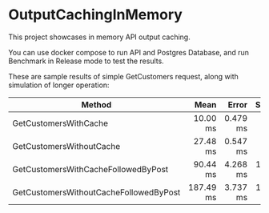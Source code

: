# OutputCachingInMemory

This project showcases in memory API output caching.

You can use docker compose to run API and Postgres Database, and run Benchmark in Release mode to test the results.

These are sample results of simple GetCustomers request, along with simulation of longer operation:

| Method                                 | Mean      | Error    | StdDev    |
|--------------------------------------- |----------:|---------:|----------:|
| GetCustomersWithCache                  |  10.00 ms | 0.479 ms |  1.405 ms |
| GetCustomersWithoutCache               |  27.48 ms | 0.547 ms |  1.535 ms |
| GetCustomersWithCacheFollowedByPost    |  90.44 ms | 4.268 ms | 12.585 ms |
| GetCustomersWithoutCacheFollowedByPost | 187.49 ms | 3.737 ms | 10.961 ms |


